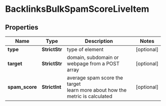 # BacklinksBulkSpamScoreLiveItem


## Properties

| Name | Type | Description | Notes |
|------------ | ------------- | ------------- | -------------|
**type** | **StrictStr** | type of element |[optional]|
**target** | **StrictStr** | domain, subdomain or webpage from a POST array |[optional]|
**spam_score** | **StrictInt** | average spam score the target<br>learn more about how the metric is calculated |[optional]|